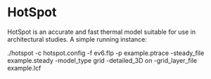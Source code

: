 # HotSpot
HotSpot is an accurate and fast thermal model suitable for use in architectural studies.
A simple running instance:

./hotspot -c hotspot.config -f ev6.flp -p example.ptrace -steady_file example.steady -model_type grid -detailed_3D on -grid_layer_file example.lcf
